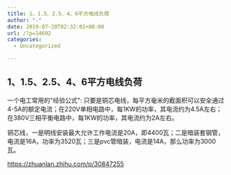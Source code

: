 ```yaml
---
title: 1、1.5、2.5、4、6平方电线负荷
author: "-"
date: 2019-07-20T02:32:01+00:00
url: /?p=14692
categories:
  - Uncategorized

---
```

## 1、1.5、2.5、4、6平方电线负荷
一个电工常用的"经验公式": 只要是铜芯电线，每平方毫米的截面积可以安全通过4-5A的额定电流；在220V单相电路中，每1KW的功率，其电流约为4.5A左右；在380V三相平衡电路中，每1KW的功率，其电流约为2A左右。

铜芯线，一是明线安装最大允许工作电流是20A，即4400瓦；二是暗装套钢管，电流是16A，功率为3520瓦；三是pvc管暗装，电流是14A，那么功率为3000瓦。

https://zhuanlan.zhihu.com/p/30847255
